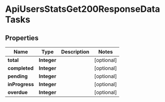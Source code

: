 

# ApiUsersStatsGet200ResponseDataTasks


## Properties

| Name | Type | Description | Notes |
|------------ | ------------- | ------------- | -------------|
|**total** | **Integer** |  |  [optional] |
|**completed** | **Integer** |  |  [optional] |
|**pending** | **Integer** |  |  [optional] |
|**inProgress** | **Integer** |  |  [optional] |
|**overdue** | **Integer** |  |  [optional] |



